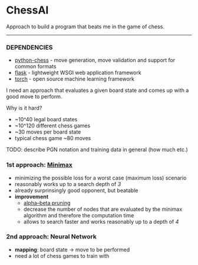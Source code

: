 ChessAI
=====================================================

Approach to build a program that beats me in the game of chess.

**********************************

### DEPENDENCIES
- [python-chess](https://python-chess.readthedocs.io/en/latest/) - move generation, move validation and support for common formats
- [flask](https://flask.palletsprojects.com/en/1.1.x/) - lightweight WSGI web application framework
- [torch](https://pytorch.org/) - open source machine learning framework

I need an approach that evaluates a given board state and comes up with a good move to perform.

Why is it hard?
- ~10^40 legal board states
- ~10^120 different chess games
- ~30 moves per board state
- typical chess game ~80 moves

TODO: describe PGN notation and training data in general (how much etc.)

### 1st approach: [Minimax](https://en.wikipedia.org/wiki/Minimax)
- minimizing the possible loss for a worst case (maximum loss) scenario
- reasonably works up to a search depth of *3*
- already surprinsingly good opponent, but beatable
- **improvement**
    - [alpha–beta pruning](https://en.wikipedia.org/wiki/Alpha%E2%80%93beta_pruning)
    - decrease the number of nodes that are evaluated by the minimax algorithm and therefore the computation time
    - allows to search faster and works reasonably up to a depth of *4*

### 2nd approach: Neural Network
- **mapping**: board state -> move to be performed
- need a lot of chess games to train with